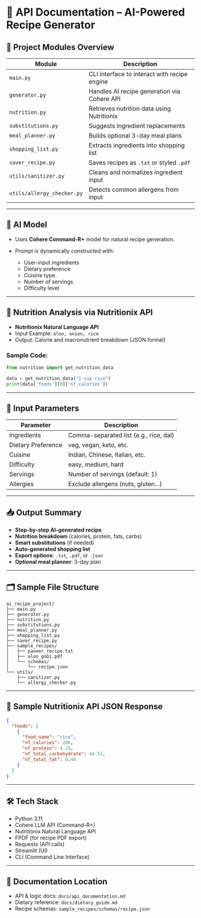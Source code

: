 # 📘️ API Documentation – AI-Powered Recipe Generator

## 🔧 Project Modules Overview

| Module                     | Description                                  |
| -------------------------- | -------------------------------------------- |
| `main.py`                  | CLI interface to interact with recipe engine |
| `generator.py`             | Handles AI recipe generation via Cohere API  |
| `nutrition.py`             | Retrieves nutrition data using Nutritionix   |
| `substitutions.py`         | Suggests ingredient replacements             |
| `meal_planner.py`          | Builds optional 3-day meal plans             |
| `shopping_list.py`         | Extracts ingredients into shopping list      |
| `saver_recipe.py`          | Saves recipes as `.txt` or styled `.pdf`     |
| `utils/sanitizer.py`       | Cleans and normalizes ingredient input       |
| `utils/allergy_checker.py` | Detects common allergens from input          |

---

## 🧠 AI Model

* Uses **Cohere Command-R+** model for natural recipe generation.
* Prompt is dynamically constructed with:

  * User-input ingredients
  * Dietary preference
  * Cuisine type
  * Number of servings
  * Difficulty level

---

## 🧪 Nutrition Analysis via Nutritionix API

* **Nutritionix Natural Language API**
* Input Example: `aloo, onion, rice`
* Output: Calorie and macronutrient breakdown (JSON format)

### Sample Code:

```python
from nutrition import get_nutrition_data

data = get_nutrition_data("1 cup rice")
print(data['foods'][0]['nf_calories'])
```

---

## 📄 Input Parameters

| Parameter          | Description                            |
| ------------------ | -------------------------------------- |
| Ingredients        | Comma-separated list (e.g., rice, dal) |
| Dietary Preference | veg, vegan, keto, etc.                 |
| Cuisine            | Indian, Chinese, Italian, etc.         |
| Difficulty         | easy, medium, hard                     |
| Servings           | Number of servings (default: 1)        |
| Allergies          | Exclude allergens (nuts, gluten...)    |

---

## 📥 Output Summary

* **Step-by-step AI-generated recipe**
* **Nutrition breakdown** (calories, protein, fats, carbs)
* **Smart substitutions** (if needed)
* **Auto-generated shopping list**
* **Export options**: `.txt`, `.pdf`, or `.json`
* **Optional meal planner**: 3-day plan

---

## 🗂️ Sample File Structure

```
ai_recipe_project/
├── main.py
├── generator.py
├── nutrition.py
├── substitutions.py
├── meal_planner.py
├── shopping_list.py
├── saver_recipe.py
├── sample_recipes/
│   ├── paneer_recipe.txt
│   ├── aloo_gobi.pdf
│   └── schemas/
│       └── recipe.json
└── utils/
    ├── sanitizer.py
    └── allergy_checker.py
```

---

## 🧪 Sample Nutritionix API JSON Response

```json
{
  "foods": [
    {
      "food_name": "rice",
      "nf_calories": 206,
      "nf_protein": 4.25,
      "nf_total_carbohydrate": 44.51,
      "nf_total_fat": 0.44
    }
  ]
}
```

---

## 🛠️ Tech Stack

* Python 3.11
* Cohere LLM API (Command-R+)
* Nutritionix Natural Language API
* FPDF (for recipe PDF export)
* Requests (API calls)
* Streamlit (UI)
* CLI (Command Line Interface)

---

## 📅 Documentation Location

* API & logic docs: `docs/api_documentation.md`
* Dietary reference: `docs/dietary_guide.md`
* Recipe schemas: `sample_recipes/schemas/recipe.json`
